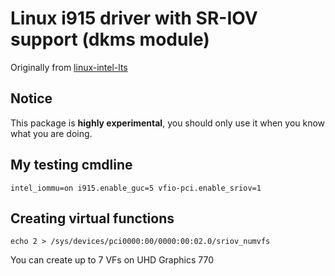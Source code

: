# Linux i915 driver with SR-IOV support (dkms module)

Originally from [linux-intel-lts](https://github.com/intel/linux-intel-lts/tree/lts-v5.15.49-adl-linux-220826T092047Z/drivers/gpu/drm/i915)

## Notice

This package is **highly experimental**, you should only use it when you know what you are doing.

## My testing cmdline

```
intel_iommu=on i915.enable_guc=5 vfio-pci.enable_sriov=1
```

## Creating virtual functions

```
echo 2 > /sys/devices/pci0000:00/0000:00:02.0/sriov_numvfs
```

You can create up to 7 VFs on UHD Graphics 770
